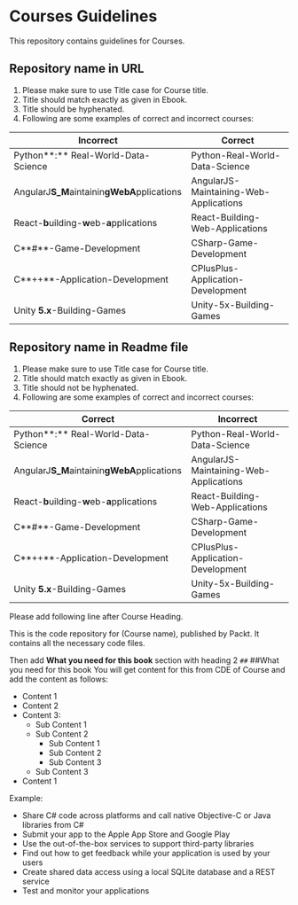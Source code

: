 # Courses Guidelines
This repository contains guidelines for Courses.


## Repository name in URL

1. Please make sure to use Title case for Course title.
2. Title should match exactly as given in Ebook.
3. Title should be hyphenated. 
3. Following are some examples of correct and incorrect courses:

| Incorrect | Correct |
| --------- | ------- |
| Python**:** Real-World-Data-Science | Python-Real-World-Data-Science |
| AngularJ**S_M**aintainin**gWebA**pplications | AngularJS-Maintaining-Web-Applications |
| React-**b**uilding-**w**eb-**a**pplications | React-Building-Web-Applications |
| C**#**-Game-Development | CSharp-Game-Development |
| C**++**-Application-Development | CPlusPlus-Application-Development |
| Unity **5.x**-Building-Games | Unity-5x-Building-Games |



## Repository name in Readme file

1. Please make sure to use Title case for Course title.
2. Title should match exactly as given in Ebook.
3. Title should not be hyphenated. 
3. Following are some examples of correct and incorrect courses:

| Correct | Incorrect |
| --------- | ------- |
| Python**:** Real-World-Data-Science | Python-Real-World-Data-Science |
| AngularJ**S_M**aintainin**gWebA**pplications | AngularJS-Maintaining-Web-Applications |
| React-**b**uilding-**w**eb-**a**pplications | React-Building-Web-Applications |
| C**#**-Game-Development | CSharp-Game-Development |
| C**++**-Application-Development | CPlusPlus-Application-Development |
| Unity **5.x**-Building-Games | Unity-5x-Building-Games |

Please add following line after Course Heading.

This is the code repository for (Course name), published by Packt. It contains all the necessary code files.

Then add **What you need for this book** section with heading 2 `##`
##What you need for this book
You will get content for this from CDE of Course and add the content as follows:
* Content 1
* Content 2
* Content 3:
  * Sub Content 1
  * Sub Content 2
    * Sub Content 1
    * Sub Content 2
    * Sub Content 3
  * Sub Content 3
* Content 1
 

Example: 
*	Share C# code across platforms and call native Objective-C or Java libraries from C#
*	Submit your app to the Apple App Store and Google Play
*	Use the out-of-the-box services to support third-party libraries
*	Find out how to get feedback while your application is used by your users
  *	Create shared data access using a local SQLite database and a REST service
*	Test and monitor your applications
